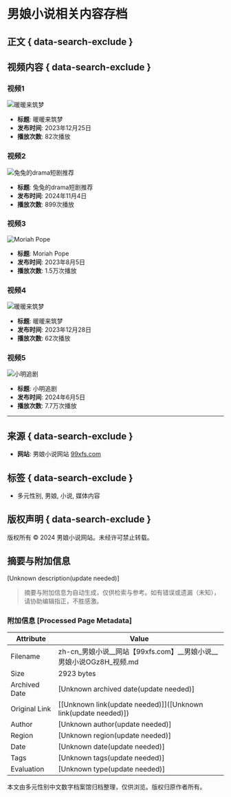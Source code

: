# 男娘小说相关内容存档

## 正文 { data-search-exclude }


## 视频内容 { data-search-exclude }

### 视频1
![暖暖来筑梦](https://scontent-sjc3-1.xx.fbcdn.net/v/t15.5256-10/406784720_1047631136572224_8612233758468553413_n.jpg?stp=c0.2.1920.1075a_dst-jpg_s206x206_tt6&_nc_cat=104&ccb=1-7&_nc_sid=e3495b&_nc_ohc=KQXZRGPztXMQ7kNvgGNE27U&_nc_zt=23&_nc_ht=scontent-sjc3-1.xx&_nc_gid=AQe2h4TjKiNJbD1bRrIJAzL&oh=00_AYC_K1kR_XCoWZVpJRg3qMvQTWLRAY1fGgN1mJYg1_qIIg&oe=678C3DE4)
- **标题**: 暖暖来筑梦
- **发布时间**: 2023年12月25日
- **播放次数**: 82次播放

### 视频2
![兔兔的drama短剧推荐](https://scontent-sjc3-1.xx.fbcdn.net/v/t15.5256-10/465686457_2199511700463728_7953850494611931637_n.jpg?stp=c0.83.206.115a_dst-jpg_p206x206_tt6&_nc_cat=103&ccb=1-7&_nc_sid=e3495b&_nc_ohc=DixDAPhhZ74Q7kNvgGffsWr&_nc_zt=23&_nc_ht=scontent-sjc3-1.xx&_nc_gid=AQe2h4TjKiNJbD1bRrIJAzL&oh=00_AYBeiEVhzGLqubyH6bXBDxkaIWnrff_MqmmNtEzY2FrGdg&oe=678C42C1)
- **标题**: 兔兔的drama短剧推荐
- **发布时间**: 2024年11月4日
- **播放次数**: 899次播放

### 视频3
![Moriah Pope](https://scontent-sjc3-1.xx.fbcdn.net/v/t15.5256-10/363311731_2274670572743061_8104543708223694794_n.jpg?stp=c0.30.206.115a_dst-jpg_p206x206_tt6&_nc_cat=104&ccb=1-7&_nc_sid=e3495b&_nc_ohc=78roKsFyziQQ7kNvgFUra8E&_nc_zt=23&_nc_ht=scontent-sjc3-1.xx&_nc_gid=AQe2h4TjKiNJbD1bRrIJAzL&oh=00_AYBLr98rZTosYMx0t7yr4s2ppQkXVBt4Wdvv782ULxvqzg&oe=678C5826)
- **标题**: Moriah Pope
- **发布时间**: 2023年8月5日
- **播放次数**: 1.5万次播放

### 视频4
![暖暖来筑梦](https://scontent-sjc3-1.xx.fbcdn.net/v/t15.5256-10/404463353_746774477316845_5610838757056262083_n.jpg?stp=c0.2.1920.1075a_dst-jpg_s206x206_tt6&_nc_cat=100&ccb=1-7&_nc_sid=e3495b&_nc_ohc=UV9GUBsLE9oQ7kNvgG4ih0d&_nc_zt=23&_nc_ht=scontent-sjc3-1.xx&_nc_gid=AQe2h4TjKiNJbD1bRrIJAzL&oh=00_AYBacCAn7N1Kei_M-7F5sdvpvQPVX2QoDSl32S9-x5Scww&oe=678C528E)
- **标题**: 暖暖来筑梦
- **发布时间**: 2023年12月28日
- **播放次数**: 62次播放

### 视频5
![小明追剧](https://scontent-sjc3-1.xx.fbcdn.net/v/t15.5256-10/441892343_1471623180408983_87199140976143948_n.jpg?stp=c0.83.206.115a_dst-jpg_p206x206_tt6&_nc_cat=109&ccb=1-7&_nc_sid=e3495b&_nc_ohc=tlxgVcD8S6QQ7kNvgEG3Y4-&_nc_zt=23&_nc_ht=scontent-sjc3-1.xx&_nc_gid=AQe2h4TjKiNJbD1bRrIJAzL&oh=00_AYAT9OajTccAh2LORjL-uu9nGVdmgXsNRRjPBaYGNGrm9A&oe=678C717A)
- **标题**: 小明追剧
- **发布时间**: 2024年6月5日
- **播放次数**: 7.7万次播放

---

## 来源 { data-search-exclude }
- **网站**: 男娘小说网站 [99xfs.com](http://99xfs.com)

## 标签 { data-search-exclude }
- 多元性别, 男娘, 小说, 媒体内容

## 版权声明 { data-search-exclude }
版权所有 © 2024 男娘小说网站。未经许可禁止转载。
<!-- tcd_original_link https://zh-cn.facebook.com/watch/explore/%E7%94%B7%E5%A8%98%E5%B0%8F%E8%AF%B4%EF%BF%BD%E7%BD%91%E7%AB%99%E3%80%9099xfs.com%E3%80%91%EF%BF%BD%E7%94%B7%E5%A8%98%E5%B0%8F%E8%AF%B4%EF%BF%BD%E7%94%B7%E5%A8%98%E5%B0%8F%E8%AF%B4OGz8H/ -->


## 摘要与附加信息

<!-- tcd_abstract -->
[Unknown description(update needed)]
<!-- tcd_abstract_end -->

> 摘要与附加信息为自动生成，仅供检索与参考。如有错误或遗漏（未知），请协助编辑指正，不胜感激。

### 附加信息 [Processed Page Metadata]

| Attribute       | Value                                  |
|-----------------|----------------------------------------|
| Filename        | zh-cn_男娘小说__网站【99xfs.com】__男娘小说__男娘小说OGz8H_视频.md                             |
| Size            | 2923 bytes                           |
| Archived Date   | [Unknown archived date(update needed)]                             |
| Original Link   | [[Unknown link(update needed)]]([Unknown link(update needed)])                       |
| Author          | [Unknown author(update needed)]                               |
| Region          | [Unknown region(update needed)]                               |
| Date            | [Unknown date(update needed)]                                 |
| Tags            | [Unknown tags(update needed)]                                 |
| Evaluation            | [Unknown type(update needed)]                                 |
<!-- tcd_table_end -->

本文由多元性别中文数字档案馆归档整理，仅供浏览。版权归原作者所有。
